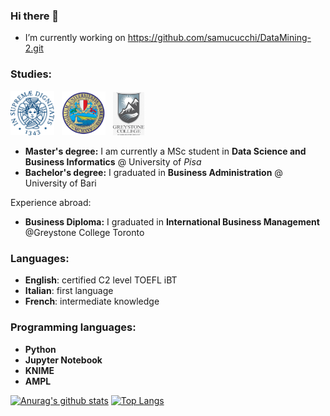 


### Hi there 👋

-  I’m currently working on https://github.com/samucucchi/DataMining-2.git

<!--
**gaetanoantonicchio/gaetanoantonicchio** is a ✨ _special_ ✨ repository because its `README.md` (this file) appears on your GitHub profile.

Here are some ideas to get you started:

-  I’m currently working on https://github.com/samucucchi/DataMining-2.git
- 🌱 I’m currently learning ...
- 👯 I’m looking to collaborate on ...
- 🤔 I’m looking for help with ...
- 💬 Ask me about ...
- 📫 How to reach me: ...
- 😄 Pronouns: ...
- ⚡ Fun fact: ...
-->

### Studies:
<img width=70px src="unipi_logo.png" /> &nbsp; <img width=70px src="uniba_logo.png" /> &nbsp; <img width=50px src="greystone_logo.jpg" /> &nbsp; 
* **Master's degree:** I am currently a MSc student in **Data Science and Business Informatics** @ University of _Pisa_
* **Bachelor's degree:** I graduated in **Business Administration** @ University of Bari

Experience abroad: 
* **Business Diploma:** I graduated in **International Business Management** @Greystone College Toronto

### Languages:
 * **English**: certified C2 level TOEFL iBT
 * **Italian**: first language 
 * **French**: intermediate knowledge
 
### Programming languages:
* **Python**
* **Jupyter Notebook**
* **KNIME**
* **AMPL**

[![Anurag's github stats](https://github-readme-stats.vercel.app/api?username=gaetanoantonicchio)](https://github.com/anuraghazra/github-readme-stats)           [![Top Langs](https://github-readme-stats.vercel.app/api/top-langs/?username=gaetanoantonicchio&layout=compact)](https://github.com/anuraghazra/github-readme-stats)


